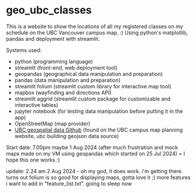 # geo_ubc_classes

This is a website to show the locations of all my registered classes on my schedule on the UBC Vancouver campus map. :)
Using python's matplotlib, pandas and deployment with streamlit.

Systems used:
- python (programming language)
- streamlit (front-end, web deployment tool)
- geopandas (geographical data manipulation and preparation)
- pandas (data manipulation and preparation)
- streamlit folium (streamlit custom library for interactive map tool)
- mapbox (wayfinding and directions API)
- streamlit aggrid (streamlit custom package for customizable and interactive tables)
- jupyter notebook (for testing data manipulation before putting it in the app)
- OpenStreetMap (map provider)
- [UBC geospatial data Github](https://github.com/UBCGeodata/ubc-geospatial-opendata) (found on the UBC campus map planning website, ubc building geojson data source)

Start date: 7.00pm maybe 1 Aug 2024 (after much frustration and mock maps made on my VM using geopandas which started on 25 Jul 2024)
= I hope this one works :)

update: 2.24 am 2 Aug 2024 - oh my god, it does work. i'm getting there. turns out folium is so good for displaying maps, gotta love it ;) more features i want to add in "feature_list.txt". going to sleep now
